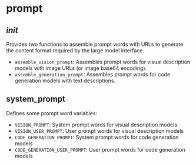 # prompt

## _init_
Provides two functions to assemble prompt words with URLs to generate the content format required by the large model interface.
- `assemble_vision_prompt`: Assembles prompt words for visual description models with image URLs (or image base64 encoding).
- `assemble_generation_prompt`: Assembles prompt words for code generation models with text descriptions.

## system_prompt
Defines some prompt word variables:
- `VISION_PROMPT`: System prompt words for visual description models
- `VISION_USER_PROMPT`: User prompt words for visual description models
- `CODE_GENERATION_PROMPT`: System prompt words for code generation models
- `CODE_GENERATION_USER_PROMPT`: User prompt words for code generation models